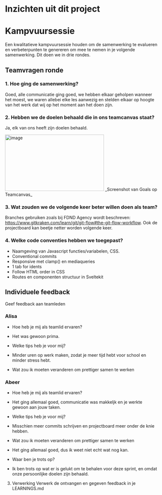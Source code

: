 # Inzichten uit dit project


# Kampvuursessie
Een kwalitatieve kampvuursessie houden om de samenwerking te evalueren en verbeterpunten te genereren om mee te nemen in je volgende samenwerking. Dit doen we in drie rondes.

## Teamvragen ronde

### 1. Hoe ging de samenwerking?
Goed, alle communicatie ging goed, we hebben elkaar geholpen wanneer het moest, we waren allebei elke les aanwezig en stelden elkaar op hoogte van het werk dat wij op het moment aan het doen zijn.

### 2. Hebben we de doelen behaald die in ons teamcanvas staat?
Ja, elk van ons heeft zijn doelen behaald.

<img width="327" height="186" alt="image" src="https://github.com/user-attachments/assets/66b1e838-1c21-4e4a-ad6a-9801445c08fa" />
_Screenshot van Goals op Teamcanvas_

### 3. Wat zouden we de volgende keer beter willen doen als team?

Branches gebruiken zoals bij FDND Agency wordt beschreven: https://www.gitkraken.com/learn/git/git-flow#the-git-flow-workflow. Ook de projectboard kan beetje netter worden volgende keer. 

### 4. Welke code conventies hebben we toegepast?

- Naamgeving van Javascript functies/variabelen, CSS.
- Conventional commits
- Responsive met clamp() en mediaqueries
- 1 tab for idents
- Follow HTML order in CSS
- Routes en componenten structuur in Sveltekit

## Individuele feedback
Geef feedback aan teamleden

### Alisa
- Hoe heb je mij als teamlid ervaren?
* Het was gewoon prima.
- Welke tips heb je voor mij?
* Minder uren op werk maken, zodat je meer tijd hebt voor school en minder stress hebt. 
- Wat zou ik moeten veranderen om prettiger samen te werken


### Abeer
- Hoe heb je mij als teamlid ervaren?
* Het ging allemaal goed, communicatie was makkeljk en je werkte gewoon aan jouw taken. 
- Welke tips heb je voor mij?
* Misschien meer commits schrijven en projectboard meer onder de knie hebben. 
- Wat zou ik moeten veranderen om prettiger samen te werken
* Het ging allemaal goed, dus ik weet niet echt wat nog kan. 
- Waar ben je trots op?
* Ik ben trots op wat er is gelukt om te behalen voor deze sprint, en omdat onze persoonlijke doelen zijn behaald. 

3. Verwerking
Verwerk de ontvangen en gegeven feedback in je LEARNINGS.md

